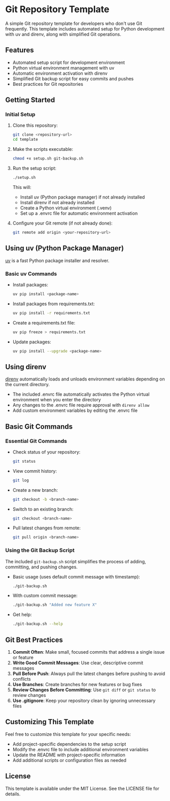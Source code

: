 # Git Repository Template

A simple Git repository template for developers who don't use Git frequently. This template includes automated setup for Python development with uv and direnv, along with simplified Git operations.

## Features

- Automated setup script for development environment
- Python virtual environment management with uv
- Automatic environment activation with direnv
- Simplified Git backup script for easy commits and pushes
- Best practices for Git repositories

## Getting Started

### Initial Setup

1. Clone this repository:
   ```bash
   git clone <repository-url>
   cd template
   ```

2. Make the scripts executable:
   ```bash
   chmod +x setup.sh git-backup.sh
   ```

3. Run the setup script:
   ```bash
   ./setup.sh
   ```
   This will:
   - Install uv (Python package manager) if not already installed
   - Install direnv if not already installed
   - Create a Python virtual environment (.venv)
   - Set up a .envrc file for automatic environment activation

4. Configure your Git remote (if not already done):
   ```bash
   git remote add origin <your-repository-url>
   ```

## Using uv (Python Package Manager)

[uv](https://github.com/astral-sh/uv) is a fast Python package installer and resolver.

### Basic uv Commands

- Install packages:
  ```bash
  uv pip install <package-name>
  ```

- Install packages from requirements.txt:
  ```bash
  uv pip install -r requirements.txt
  ```

- Create a requirements.txt file:
  ```bash
  uv pip freeze > requirements.txt
  ```

- Update packages:
  ```bash
  uv pip install --upgrade <package-name>
  ```

## Using direnv

[direnv](https://direnv.net/) automatically loads and unloads environment variables depending on the current directory.

- The included .envrc file automatically activates the Python virtual environment when you enter the directory
- Any changes to the .envrc file require approval with `direnv allow`
- Add custom environment variables by editing the .envrc file

## Basic Git Commands

### Essential Git Commands

- Check status of your repository:
  ```bash
  git status
  ```

- View commit history:
  ```bash
  git log
  ```

- Create a new branch:
  ```bash
  git checkout -b <branch-name>
  ```

- Switch to an existing branch:
  ```bash
  git checkout <branch-name>
  ```

- Pull latest changes from remote:
  ```bash
  git pull origin <branch-name>
  ```

### Using the Git Backup Script

The included `git-backup.sh` script simplifies the process of adding, committing, and pushing changes.

- Basic usage (uses default commit message with timestamp):
  ```bash
  ./git-backup.sh
  ```

- With custom commit message:
  ```bash
  ./git-backup.sh "Added new feature X"
  ```

- Get help:
  ```bash
  ./git-backup.sh --help
  ```

## Git Best Practices

1. **Commit Often**: Make small, focused commits that address a single issue or feature
2. **Write Good Commit Messages**: Use clear, descriptive commit messages
3. **Pull Before Push**: Always pull the latest changes before pushing to avoid conflicts
4. **Use Branches**: Create branches for new features or bug fixes
5. **Review Changes Before Committing**: Use `git diff` or `git status` to review changes
6. **Use .gitignore**: Keep your repository clean by ignoring unnecessary files

## Customizing This Template

Feel free to customize this template for your specific needs:

- Add project-specific dependencies to the setup script
- Modify the .envrc file to include additional environment variables
- Update the README with project-specific information
- Add additional scripts or configuration files as needed

## License

This template is available under the MIT License. See the LICENSE file for details.

